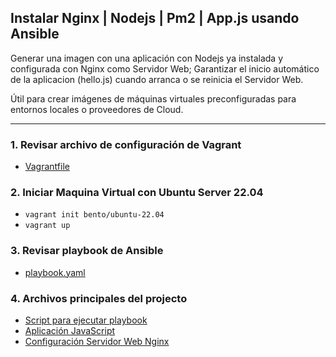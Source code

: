 ## Instalar Nginx | Nodejs | Pm2 | App.js usando Ansible

Generar una imagen con una aplicación con Nodejs ya instalada y configurada con Nginx como Servidor Web; Garantizar el inicio automático de la aplicacion (hello.js) cuando arranca o se reinicia el Servidor Web.

Útil para crear imágenes de máquinas virtuales preconfiguradas para entornos locales o proveedores de Cloud.

---

### 1. Revisar archivo de configuración de Vagrant
   - [Vagrantfile](Vagrantfile)

### 2. Iniciar Maquina Virtual con Ubuntu Server 22.04
   - `vagrant init bento/ubuntu-22.04`
   - `vagrant up`

### 3. Revisar playbook de Ansible
   - [playbook.yaml](files/playbook.yaml)

### 4. Archivos principales del projecto
   - [Script para ejecutar playbook](run_ansible.sh)
   - [Aplicación JavaScript](files/hello.js)
   - [Configuración Servidor Web Nginx](files/nginx.conf)
